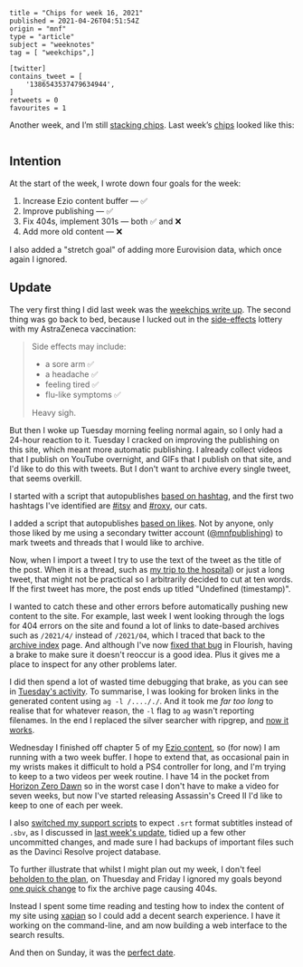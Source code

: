 ```
title = "Chips for week 16, 2021"
published = 2021-04-26T04:51:54Z
origin = "mnf"
type = "article"
subject = "weeknotes"
tag = [ "weekchips",]

[twitter]
contains_tweet = [
    '1386543537479634944',
]
retweets = 0
favourites = 1
```

Another week, and I’m still [stacking chips][chips]. Last week’s
[chips][markers] looked like this:

[chips]: /2020/06/19/my-week-in-poker-chips
[markers]: /2020/08/22/my-weekchips-markers

<p class='image'><img src='http://mnf.m17s.net/2021/04/26/Ez39_ZXWUAYEAe2.jpg' alt=''></p>

## Intention

At the start of the week, I wrote down four goals for the week:

1. Increase Ezio content buffer — ✅
1. Improve publishing — ✅
1. Fix 404s, implement 301s — both ✅ and ❌
1. Add more old content — ❌

I also added a "stretch goal" of adding more Eurovision data, which once
again I ignored.


## Update

The very first thing I did last week was the [weekchips write up][wc]. The
second thing was go back to bed, because I lucked out in the
[side-effects][se] lottery with my AstraZeneca vaccination:

> Side effects may include:
> 
> * a sore arm ✅
> * a headache ✅
> * feeling tired ✅
> * flu-like symptoms ✅
> 
> Heavy sigh.

But then I woke up Tuesday morning feeling normal again, so I only had a
24-hour reaction to it. Tuesday I cracked on improving the publishing on
this site, which meant more automatic publishing. I already collect videos
that I publish on YouTube overnight, and GIFs that I publish on that site,
and I'd like to do this with tweets. But I don't want to archive every
single tweet, that seems overkill.

I started with a script that autopublishes [based on hashtag][ht], and the
first two hashtags I've identified are [#itsy][itsy] and [#roxy][roxy], our
cats.

I added a script that autopublishes [based on likes][lik]. Not by anyone, only
those liked by me using a secondary twitter account ([@mnfpublishing][mnfp])
to mark tweets and threads that I would like to archive.

Now, when I import a tweet I try to use the text of the tweet as the title
of the post. When it is a thread, such as [my trip to the hospital][surg])
or just a long tweet, that might not be practical so I arbitrarily decided
to cut at ten words. If the first tweet has more, the post ends up titled
"Undefined (timestamp)".

I wanted to catch these and other errors before automatically pushing new
content to the site. For example, last week I went looking through the logs
for 404 errors on the site and found a lot of links to date-based archives
such as `/2021/4/` instead of `/2021/04`, which I traced that back to the
[archive index][arc] page. And although I've now [fixed that bug][flb] in
Flourish, having a brake to make sure it doesn't reoccur is a good idea. Plus
it gives me a place to inspect for any other problems later.

I did then spend a lot of wasted time debugging that brake, as you can
see in [Tuesday's activity][tues]. To summarise, I was looking for broken
links in the generated content using `ag -l /...././`. And it took me *far
too long* to realise that for whatever reason, the `-l` flag to `ag` wasn't
reporting filenames. In the end I replaced the silver searcher with ripgrep,
and [now it works][check].

Wednesday I finished off chapter 5 of my [Ezio content][ez], so (for now) I am
running with a two week buffer. I hope to extend that, as occasional pain in
my wrists makes it difficult to hold a PS4 controller for long, and I'm trying
to keep to a two videos per week routine. I have 14 in the pocket from
[Horizon Zero Dawn][hzd] so in the worst case I don't have to make a video for
seven weeks, but now I've started releasing Assassin's Creed II I'd like to
keep to one of each per week.

I also [switched my support scripts][subs] to expect `.srt` format subtitles
instead of `.sbv`, as I discussed in [last week's update][wc], tidied up a
few other uncommitted changes, and made sure I had backups of important files
such as the Davinci Resolve project database.

To further illustrate that whilst I might plan out my week, I don't feel
[beholden to the plan][bc], on Thuesday and Friday I ignored my goals beyond [one quick change][oqc] to fix the archive page causing 404s.

Instead I spent some time reading and testing how to index the content of my
site using [xapian][xp] so I could add a decent search experience. I have it
working on the command-line, and am now building a web interface to the search
results.

And then on Sunday, it was the [perfect date][pd].


[wc]: /2021/04/19/chips-for-week-15-2021
[se]: https://twitter.com/cackhanded/status/1384105759403765763
[hzd]: https://www.youtube.com/playlist?list=PL0lW90IMJShJZkfyJEZtyWArFJXCJ2U1Z
[ez]: https://www.youtube.com/playlist?list=PL0lW90IMJShLky0HULzKr1rtkjrreblW-
[ht]: https://github.com/norm/marknormanfrancis.com/commit/3a1e9d0e10d005728ee9bdb5a2093a7d516f2280
[itsy]: /tags/itsy/
[roxy]: /tags/roxy/
[lik]: https://github.com/norm/marknormanfrancis.com/commit/07ae99a4e3ed7461b0b2f12825683f8e0eae055a
[mnfp]: https://twitter.com/mnfpublishing
[surg]: /2019/06/23/off-to-the-hospital
[arc]: /archives
[flb]: https://github.com/norm/flourish/commit/772b881c9121900c912745481208972b9961ee91
[tues]: https://marknormanfrancis.com/2021/04/20/github_activity
[check]: https://github.com/norm/marknormanfrancis.com/commit/849dbde19643c6f1b2654e7612282971aa08725c
[subs]: https://github.com/norm/game_shows_support/commit/739b4581b319c2efd770c1d3d99ddc297ba2feed
[bc]: https://gifs.cackhanded.net/airplane/hes-in-charge
[oqc]: https://github.com/norm/marknormanfrancis.com/commit/129c570d708a0770359c566c55fb091447078f74
[xp]: https://xapian.org
[pd]: https://gifs.cackhanded.net/tags/perfect-date/
